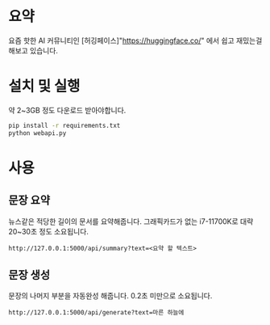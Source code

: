 # 요약

요즘 핫한 AI 커뮤니티인 [허깅페이스]"https://huggingface.co/" 에서 쉽고 재밌는걸 해보고 있습니다.

# 설치 및 실행

약 2~3GB 정도 다운로드 받아야합니다.

```bash
pip install -r requirements.txt
python webapi.py
```


# 사용

## 문장 요약

뉴스같은 적당한 길이의 문서를 요약해줍니다.
그래픽카드가 없는 i7-11700K로 대략 20~30초 정도 소요됩니다.

```
http://127.0.0.1:5000/api/summary?text=<요약 할 텍스트>
```

## 문장 생성

문장의 나머지 부분을 자동완성 해줍니다.
0.2초 미만으로 소요됩니다.

```
http://127.0.0.1:5000/api/generate?text=마른 하늘에
```